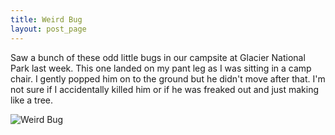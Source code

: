```yaml
---
title: Weird Bug
layout: post_page
---
```

Saw a bunch of these odd little bugs in our campsite at Glacier
National Park last week. This one landed on my pant leg as I was
sitting in a camp chair. I gently popped him on to the ground but he
didn't move after that. I'm not sure if I accidentally killed him or
if he was freaked out and just making like a tree.

![Weird Bug](/img/bug-glacier.jpg)
